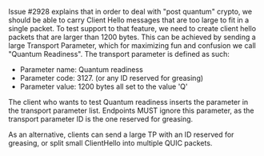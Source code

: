 Issue #2928 explains that in order to deal with "post quantum" crypto, we should be able to carry Client Hello
messages that are too large to fit in a single packet. To test support to that feature, we need to create
client hello packets that are larger than 1200 bytes. This can be achieved by sending a large Transport Parameter,
which for maximizing fun and confusion we call "Quantum Readiness". The transport parameter is defined as such:

* Parameter name: Quantum readiness
* Parameter code: 3127. (or any ID reserved for greasing)
* Parameter value: 1200 bytes all set to the value 'Q'

The client who wants to test Quantum readiness inserts the parameter in the transport parameter list.
Endpoints MUST ignore this parameter, as the transport parameter ID is the one reserved for greasing.

As an alternative, clients can send a large TP with an ID reserved for greasing, or split small ClientHello into multiple QUIC packets.
